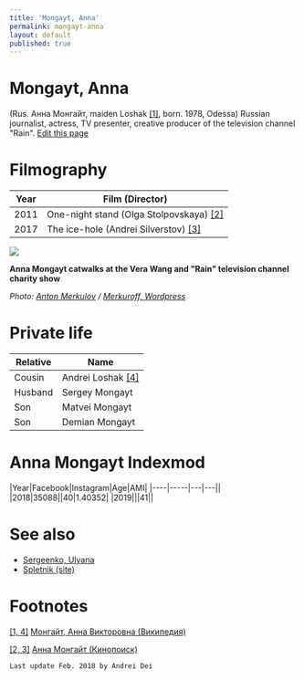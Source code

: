 ```yaml
---
title: 'Mongayt, Anna'
permalink: mongayt-anna
layout: default
published: true
---
```


# Mongayt, Anna


(Rus. Анна Монгайт, maiden Loshak <span id="a1">[\[1\]](#f1)</span>, born. 1978, Odessa) Russian journalist, actress, TV presenter, creative producer of the television channel "Rain". [Edit this page](http://prose.io/#indexmod/encyclopedia/edit/master/mongayt-anna.md)

# Filmography

|Year|Film (Director)|
|----|-----|
|2011|One-night stand (Olga Stolpovskaya) <span id="a2"> [\[2\]](#f2)</span>|
|2017|The ice-hole (Andrei Silverstov) <span id="a2">[\[3\]](#f2)</span>|


![](https://merkuroff.files.wordpress.com/2013/10/img_4073.jpg)

**Anna Mongayt catwalks at the Vera Wang and "Rain" television channel charity show**

*Photo: [Anton Merkulov](merkulov-anton) / [Merkuroff, Wordpress](https://merkuroff.wordpress.com/)*

# Private life

|Relative|Name|
|----|-----|
|Cousin|Andrei Loshak <span id="a1">[\[4\]](#f1)</span>|
|Husband|Sergey Mongayt|
|Son|Matvei Mongayt|
|Son|Demian Mongayt|

# Anna Mongayt Indexmod 

|Year|Facebook|Instagram|Age|AMI|
|----|-----|---|---||
|2018|35088||40|1.40352|
|2019|||41||

# See also

+ [Sergeenko, Ulyana](sergeenko-ulyana)
+ [Spletnik (site)](spletnik-site)

# Footnotes

[[1, 4]](#a1) <span id="f1"></span> [Монгайт, Анна Викторовна (Википедия)](https://ru.wikipedia.org/wiki/Монгайт,_Анна_Викторовна)

[[2, 3]](#a2) <span id="f2"></span> [Анна Монгайт (Кинопоиск)](https://www.kinopoisk.ru/name/2382185/)

`Last update Feb. 2018 by Andrei Dei`
